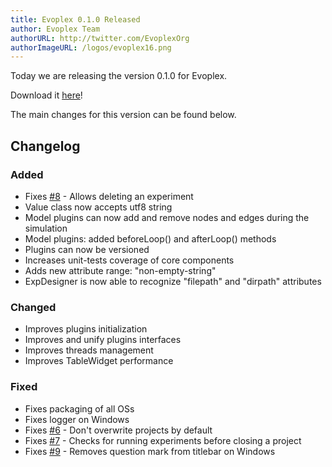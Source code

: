 ```yaml
---
title: Evoplex 0.1.0 Released
author: Evoplex Team
authorURL: http://twitter.com/EvoplexOrg
authorImageURL: /logos/evoplex16.png
---
```


Today we are releasing the version 0.1.0 for Evoplex.

<!--truncate-->

Download it [here](https://evoplex.org/#download)!

The main changes for this version can be found below.

## Changelog
### Added
- Fixes [#8](https://github.com/evoplex/evoplex/issues/8) - Allows deleting an experiment
- Value class now accepts utf8 string
- Model plugins can now add and remove nodes and edges during the simulation
- Model plugins: added beforeLoop() and afterLoop() methods
- Plugins can now be versioned
- Increases unit-tests coverage of core components
- Adds new attribute range: "non-empty-string"
- ExpDesigner is now able to recognize "filepath" and "dirpath" attributes

### Changed
- Improves plugins initialization
- Improves and unify plugins interfaces
- Improves threads management
- Improves TableWidget performance

### Fixed
- Fixes packaging of all OSs
- Fixes logger on Windows
- Fixes [#6](https://github.com/evoplex/evoplex/issues/6) - Don't overwrite projects by default
- Fixes [#7](https://github.com/evoplex/evoplex/issues/7) - Checks for running experiments before closing a project
- Fixes [#9](https://github.com/evoplex/evoplex/issues/9) - Removes question mark from titlebar on Windows
